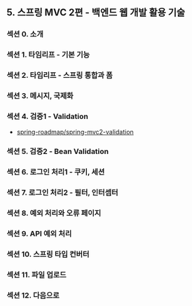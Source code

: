 ## 5. 스프링 MVC 2편 - 백엔드 웹 개발 활용 기술

### 섹션 0. 소개

### 섹션 1. 타임리프 - 기본 기능

### 섹션 2. 타임리프 - 스프링 통합과 폼

### 섹션 3. 메시지, 국제화

### 섹션 4. 검증1 - Validation

- [spring-roadmap/spring-mvc2-validation](https://github.com/spring-roadmap/spring-mvc2-validation)

### 섹션 5. 검증2 - Bean Validation

### 섹션 6. 로그인 처리1 - 쿠키, 세션

### 섹션 7. 로그인 처리2 - 필터, 인터셉터

### 섹션 8. 예외 처리와 오류 페이지

### 섹션 9. API 예외 처리

### 섹션 10. 스프링 타입 컨버터

### 섹션 11. 파일 업로드

### 섹션 12. 다음으로
